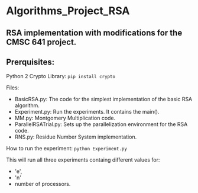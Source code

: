 # Algorithms_Project_RSA
## RSA implementation with modifications for the CMSC 641 project. 

## Prerquisites:
Python 2
Crypto Library: 
``` pip install crypto ```

Files:
* BasicRSA.py: The code for the simplest implementation of the basic RSA algorithm.
* Experiment.py: Run the experiments. It contains the main().
* MM.py: Montgomery Multiplication code. 
* ParallelRSATrial.py: Sets up the parallelization environment for the RSA code. 
* RNS.py: Residue Number System implementation. 

How to run the experiment: 
``` python Experiment.py ```

This will run all three experiments containg different values for: 
* 'e', 
* 'n'
* number of processors.
